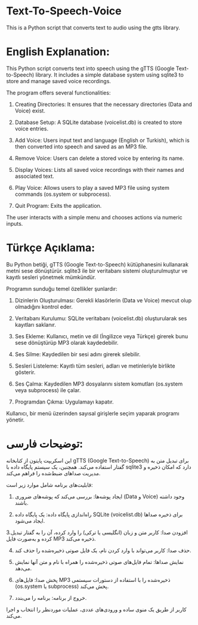 # Text-To-Speech-Voice
This is a Python script that converts text to audio using the gtts library.

# English Explanation:

This Python script converts text into speech using the gTTS (Google Text-to-Speech) library. It includes a simple database system using sqlite3 to store and manage saved voice recordings.

The program offers several functionalities:

1. Creating Directories: It ensures that the necessary directories (Data and Voice) exist.

2. Database Setup: A SQLite database (voicelist.db) is created to store voice entries.

3. Add Voice: Users input text and language (English or Turkish), which is then converted into speech and saved as an MP3 file.

4. Remove Voice: Users can delete a stored voice by entering its name.

5. Display Voices: Lists all saved voice recordings with their names and associated text.

6. Play Voice: Allows users to play a saved MP3 file using system commands (os.system or subprocess).

7. Quit Program: Exits the application.

The user interacts with a simple menu and chooses actions via numeric inputs.

# Türkçe Açıklama:

Bu Python betiği, gTTS (Google Text-to-Speech) kütüphanesini kullanarak metni sese dönüştürür. sqlite3 ile bir veritabanı sistemi oluşturulmuştur ve kayıtlı sesleri yönetmek mümkündür.

Programın sunduğu temel özellikler şunlardır:

1. Dizinlerin Oluşturulması: Gerekli klasörlerin (Data ve Voice) mevcut olup olmadığını kontrol eder.

2. Veritabanı Kurulumu: SQLite veritabanı (voicelist.db) oluşturularak ses kayıtları saklanır.

3. Ses Ekleme: Kullanıcı, metin ve dil (İngilizce veya Türkçe) girerek bunu sese dönüştürüp MP3 olarak kaydedebilir.

4. Ses Silme: Kaydedilen bir sesi adını girerek silebilir.

5. Sesleri Listeleme: Kayıtlı tüm sesleri, adları ve metinleriyle birlikte gösterir.

6. Ses Çalma: Kaydedilen MP3 dosyalarını sistem komutları (os.system veya subprocess) ile çalar.

7. Programdan Çıkma: Uygulamayı kapatır.

Kullanıcı, bir menü üzerinden sayısal girişlerle seçim yaparak programı yönetir.

# توضیحات فارسی:

این اسکریپت پایتون از کتابخانه gTTS (Google Text-to-Speech) برای تبدیل متن به گفتار استفاده می‌کند. همچنین، یک سیستم پایگاه داده با sqlite3 دارد که امکان ذخیره و مدیریت صداهای ضبط‌شده را فراهم می‌کند.

قابلیت‌های برنامه شامل موارد زیر است:

1. ایجاد پوشه‌ها: بررسی می‌کند که پوشه‌های ضروری (Data و Voice) وجود داشته باشند.

2. راه‌اندازی پایگاه داده: یک پایگاه داده SQLite (voicelist.db) برای ذخیره صداها ایجاد می‌شود.

3.افزودن صدا: کاربر متن و زبان (انگلیسی یا ترکی) را وارد کرده، آن را به گفتار تبدیل کرده و به‌صورت فایل MP3 ذخیره می‌کند.

4. حذف صدا: کاربر می‌تواند با وارد کردن نام، یک فایل صوتی ذخیره‌شده را حذف کند.

5. نمایش صداها: تمام فایل‌های صوتی ذخیره‌شده را همراه با نام و متن آنها نمایش می‌دهد.

6. پخش صدا: فایل‌های MP3 ذخیره‌شده را با استفاده از دستورات سیستمی (os.system یا subprocess) پخش می‌کند.

7. خروج از برنامه: برنامه را می‌بندد.

کاربر از طریق یک منوی ساده و ورودی‌های عددی، عملیات موردنظر را انتخاب و اجرا می‌کند.
